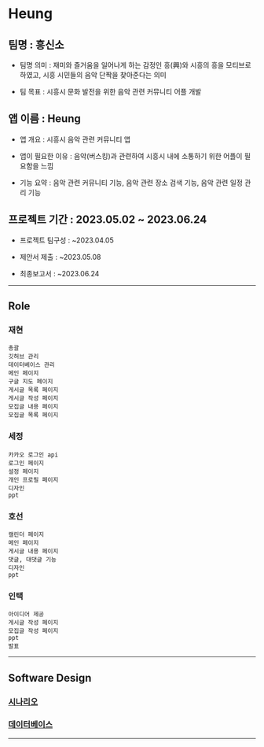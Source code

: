 # Heung

## 팀명 : 흥신소

- 팀명 의미 : 재미와 즐거움을 일어나게 하는 감정인 흥(興)와 시흥의 흥을 모티브로 하였고, 시흥 시민들의 음악 단짝을 찾아준다는 의미

- 팀 목표 : 시흥시 문화 발전을 위한 음악 관련 커뮤니티 어플 개발


## 앱 이름 : Heung

- 앱 개요 : 시흥시 음악 관련 커뮤니티 앱

- 앱이 필요한 이유 : 음악(버스킹)과 관련하여 시흥시 내에 소통하기 위한 어플이 필요함을 느낌

- 기능 요약 : 음악 관련 커뮤니티 기능, 음악 관련 장소 검색 기능, 음악 관련 일정 관리 기능


## 프로젝트 기간 : 2023.05.02 ~ 2023.06.24

- 프로젝트 팀구성 : ~2023.04.05

- 제안서 제출 : ~2023.05.08

- 최종보고서 : ~2023.06.24


---

## Role

### 재현
```
총괄
깃허브 관리
데이터베이스 관리
메인 페이지
구글 지도 페이지
게시글 목록 페이지
게시글 작성 페이지
모집글 내용 페이지
모집글 목록 페이지
```

### 세정
```
카카오 로그인 api
로그인 페이지
설정 페이지
개인 프로필 페이지
디자인
ppt
```

### 호선
```
캘린더 페이지
메인 페이지
게시글 내용 페이지
댓글, 대댓글 기능
디자인
ppt
```

### 인택
```
아이디어 제공
게시글 작성 페이지
모집글 작성 페이지
ppt
발표
```

---

## Software Design

### [시나리오](https://github.com/jaehyun-0103/Heung/blob/main/Scenario.md)

### [데이터베이스](https://github.com/jaehyun-0103/Heung/blob/main/Database.md)

---

